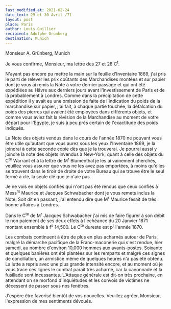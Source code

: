 ```yaml
---
last_modified_at: 2021-02-24
date_text: 29 et 30 Avril /71
layout: post
place: Paris
author: Louis Guillier
recipient: Adolphe Grünberg
destination: Munich
---
```


Monsieur A. Grünberg, Munich

Je vous confirme, Monsieur, ma lettre des 27 et 28 C<sup>t</sup>.

N'ayant pas encore pu mettre la main sur la feuille d'Inventaire 1869, j'ai
pris le parti de relever les prix coûtants des Marchandises montées et sur
papier dont je vous ai remis la Note à votre dernier passage et qui ont été
expédiées au Hâvre aux derniers jours avant l'investissement de Paris et de là
probablement à Londres.
Comme dans la précipitation de cette expédition il y avait eu une omission de
faite de l'indication du poids de la marchandise sur papier, j'ai fait,
à chaque partie touchée, la défalcation du poids des pierres qui avaient été
employées dans différents objets, et comme vous aviez fait la révision de la
Marchandise au moment de votre départ pour l'Egypte, je suis à peu près certain
de l'exactitude des poids indiqués.

La Note des objets vendus dans le cours de l'année 1870 ne pouvant vous être
utile qu'autant que vous aurez sous les yeux l'Inventaire 1869, je la joindrai
à cette seconde copie dès que je la trouverai.
Je pourrai aussi y joindre la note des objets invendus à New-York, quant
à celle des objets du C<sup>te</sup> Warrant et à la lettre de
M<sup>r</sup> Blumenthal je les ai vainement cherchés, veuillez vous assurer
que vous ne les avez pas emportées, à moins qu'elles se trouvent dans le tiroir
de droite de votre Bureau qui se trouve être le seul fermé à clé, la seule clé
que je n'aie pas.

Je ne vois en objets confiés qui n'ont pas été rendus que ceux confiés
à Mess<sup>rs</sup> Maurice et Jacques Schwabacher dont je vous remets inclus
la Note.
Soit dit en passant, j'ai entendu dire que M<sup>r</sup> Maurice fesait de très
bonne affaires à Londres.

Dans le C<sup>te</sup> de M<sup>r</sup> Jacques Schwabacher j'ai mis de faire
figurer à son débit le non paiement de ses deux effets à l'échéance du
20 Janvier 1871 montant ensemble à f<sup>s</sup> 14,500.
Le C<sup>te</sup> dureste est p<sup>r</sup> l'année 1870.

Les combats continuent à être de plus en plus acharnés autour de Paris, malgré
la démarche pacifique de la Franc-maconerie qui s'est rendue, hier samedi, au
nombre d'environ 10,000 hommes aux avants-postes.
Soixante et quelques banières ont été plantées sur les remparts et malgré ces
signes de conciliation, un armistice même de quelques heures n'a pas été obtenu.
La lutte a repris avec une plus grande intensité encore, et au moment où je
vous trace ces lignes le combat paraît très acharné, car la canonnade et la
fusillade sont incessantes.
L'Attaque générale est dit-on très prochaine, en attendant on se morfond
d'inquiétudes et les convois de victimes ne décessent de passer sous nos
fenêtres.

J'espère être favorisé bientôt de vos nouvelles.
Veuillez agréer, Monsieur, l'expression de mes sentiments dévoués.
